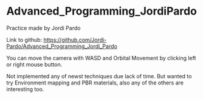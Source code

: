 # Advanced_Programming_JordiPardo

Practice made by Jordi Pardo

Link to github:
https://github.com/Jordi-Pardo/Advanced_Programming_Jordi_Pardo

You can move the camera with WASD and Orbital Movement by clicking left or right mouse button.

Not implemented any of newst techniques due lack of time.
But wanted to try Environment mapping and PBR materials, also any of the others are interesting too.
